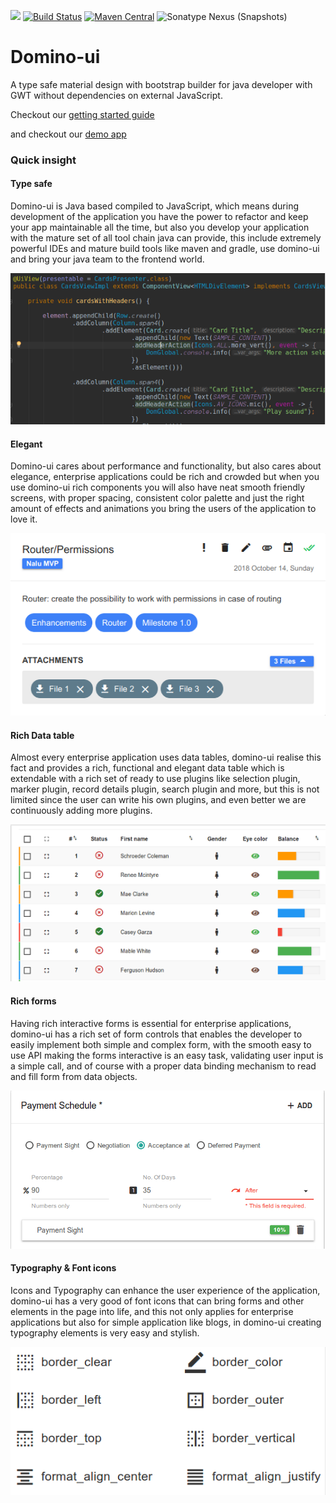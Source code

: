 <a title="Gitter" href="https://gitter.im/DominoKit/domino"><img src="https://badges.gitter.im/Join%20Chat.svg"></a>
[![Build Status](https://travis-ci.org/DominoKit/domino-ui.svg?branch=master)](https://travis-ci.org/DominoKit/domino-ui)
[![Maven Central](https://maven-badges.herokuapp.com/maven-central/org.dominokit/domino-ui/badge.svg)](https://maven-badges.herokuapp.com/maven-central/org.dominokit/domino-ui)
![Sonatype Nexus (Snapshots)](https://img.shields.io/nexus/s/https/oss.sonatype.org/org.dominokit/domino-ui.svg)


# Domino-ui
A type safe material design with bootstrap builder for java developer with GWT without dependencies on external JavaScript.

Checkout our  [getting started guide](https://github.com/DominoKit/domino-ui/wiki/Getting-started)

and checkout our [demo app](https://demo.dominokit.org/home)

### Quick insight

#### Type safe

Domino-ui is Java based compiled to JavaScript, which means during development of the application you have the power to refactor and keep your app maintainable all the time, but also you develop your application with the mature set of all tool chain java can provide, this include extremely powerful IDEs and mature build tools like maven and gradle, use domino-ui and bring your java team to the frontend world.

![Imgur](https://raw.githubusercontent.com/DominoKit/documents/master/domino-ui-slide-1.png)


#### Elegant

Domino-ui cares about performance and functionality, but also cares about elegance, enterprise applications could be rich and crowded but when you use domino-ui rich components you will also have neat smooth friendly screens, with proper spacing, consistent color palette and just the right amount of effects and animations you bring the users of the application to love it.

![Imgur](https://raw.githubusercontent.com/DominoKit/documents/master/domino-ui-slide-2.png)


#### Rich Data table

Almost every enterprise application uses data tables, domino-ui realise this fact and provides a rich, functional and elegant data table which is extendable with a rich set of ready to use plugins like selection plugin, marker plugin, record details plugin, search plugin and more, but this is not limited since the user can write his own plugins, and even better we are continuously adding more plugins.

![Imgur](https://raw.githubusercontent.com/DominoKit/documents/master/domino-ui-slide-3.png)

#### Rich forms

Having rich interactive forms is essential for enterprise applications, domino-ui has a rich set of form controls that enables the developer to easily implement both simple and complex form, with the smooth easy to use API making the forms interactive is an easy task, validating user input is a simple call, and of course with a proper data binding mechanism to read and fill form from data objects.

![Imgur](https://raw.githubusercontent.com/DominoKit/documents/master/domino-ui-slide-4.png)

#### Typography & Font icons

Icons and Typography can enhance the user experience of the application, domino-ui has a very good of font icons that can bring forms and other elements in the page into life, and this not only applies for enterprise applications but also for simple application like blogs, in domino-ui creating typography elements is very easy and stylish.

![Imgur](https://raw.githubusercontent.com/DominoKit/documents/master/domino-ui-slide-5.png)